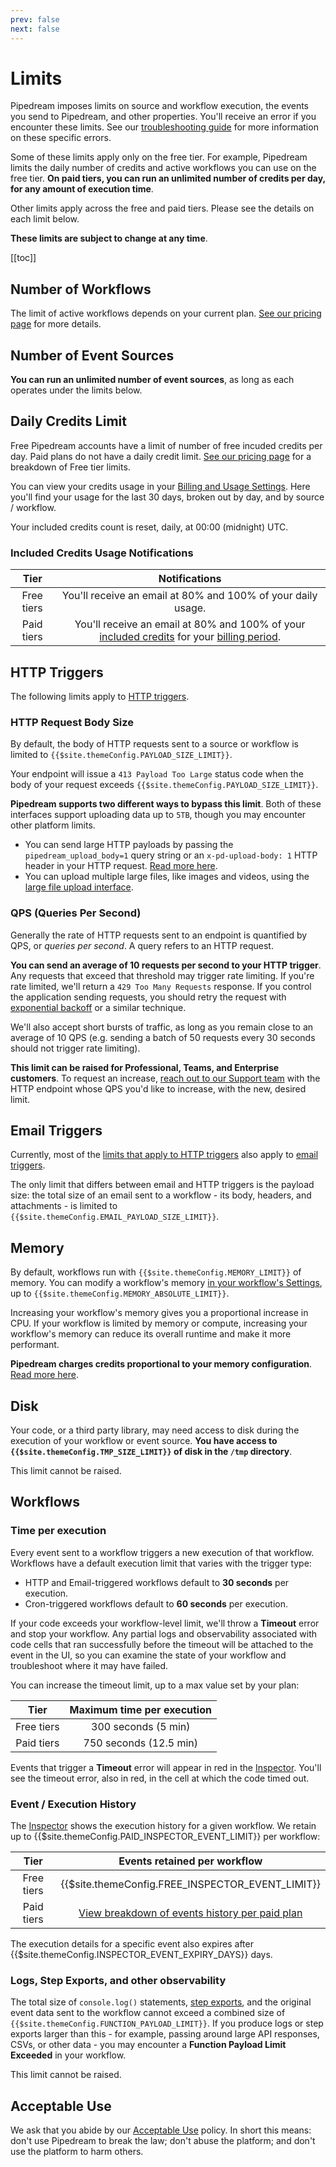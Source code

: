 ```yaml
---
prev: false
next: false
---
```


# Limits

Pipedream imposes limits on source and workflow execution, the events you send to Pipedream, and other properties. You'll receive an error if you encounter these limits. See our [troubleshooting guide](/troubleshooting/) for more information on these specific errors.

Some of these limits apply only on the free tier. For example, Pipedream limits the daily number of credits and active workflows you can use on the free tier. **On paid tiers, you can run an unlimited number of credits per day, for any amount of execution time**.

Other limits apply across the free and paid tiers. Please see the details on each limit below.

**These limits are subject to change at any time**.

[[toc]]

## Number of Workflows

The limit of active workflows depends on your current plan. [See our pricing page](https://pipedream.com/pricing) for more details.

## Number of Event Sources

**You can run an unlimited number of event sources**, as long as each operates under the limits below.

## Daily Credits Limit

Free Pipedream accounts have a limit of number of free incuded credits per day. Paid plans do not have a daily credit limit. [See our pricing page](https://pipedream.com/pricing) for a breakdown of Free tier limits.

You can view your credits usage in your [Billing and Usage Settings](https://pipedream.com/settings/billing). Here you'll find your usage for the last 30 days, broken out by day, and by source / workflow.

Your included credits count is reset, daily, at 00:00 (midnight) UTC.

### Included Credits Usage Notifications

|    Tier    |                                                                    Notifications                                                                    |
| :--------: | :-------------------------------------------------------------------------------------------------------------------------------------------------: |
| Free tiers |                                            You'll receive an email at 80% and 100% of your daily usage.                                             |
| Paid tiers | You'll receive an email at 80% and 100% of your [included credits](/pricing/#included-credits) for your [billing period](/pricing/#billing-period). |

## HTTP Triggers

The following limits apply to [HTTP triggers](/workflows/steps/triggers/#http).

### HTTP Request Body Size

By default, the body of HTTP requests sent to a source or workflow is limited to `{{$site.themeConfig.PAYLOAD_SIZE_LIMIT}}`.

Your endpoint will issue a `413 Payload Too Large` status code when the body of your request exceeds `{{$site.themeConfig.PAYLOAD_SIZE_LIMIT}}`.

**Pipedream supports two different ways to bypass this limit**. Both of these interfaces support uploading data up to `5TB`, though you may encounter other platform limits.

- You can send large HTTP payloads by passing the `pipedream_upload_body=1` query string or an `x-pd-upload-body: 1` HTTP header in your HTTP request. [Read more here](/workflows/steps/triggers/#sending-large-payloads).
- You can upload multiple large files, like images and videos, using the [large file upload interface](/workflows/steps/triggers/#large-file-support).

### QPS (Queries Per Second)

Generally the rate of HTTP requests sent to an endpoint is quantified by QPS, or _queries per second_. A query refers to an HTTP request.

**You can send an average of 10 requests per second to your HTTP trigger**. Any requests that exceed that threshold may trigger rate limiting. If you're rate limited, we'll return a `429 Too Many Requests` response. If you control the application sending requests, you should retry the request with [exponential backoff](https://cloud.google.com/storage/docs/exponential-backoff) or a similar technique.

We'll also accept short bursts of traffic, as long as you remain close to an average of 10 QPS (e.g. sending a batch of 50 requests every 30 seconds should not trigger rate limiting).

**This limit can be raised for Professional, Teams, and Enterprise customers**. To request an increase, [reach out to our Support team](https://pipedream.com/support/) with the HTTP endpoint whose QPS you'd like to increase, with the new, desired limit.

## Email Triggers

Currently, most of the [limits that apply to HTTP triggers](#http-triggers) also apply to [email triggers](/workflows/steps/triggers/#email).

The only limit that differs between email and HTTP triggers is the payload size: the total size of an email sent to a workflow - its body, headers, and attachments - is limited to `{{$site.themeConfig.EMAIL_PAYLOAD_SIZE_LIMIT}}`.

## Memory

By default, workflows run with `{{$site.themeConfig.MEMORY_LIMIT}}` of memory. You can modify a workflow's memory [in your workflow's Settings](/workflows/settings/#memory), up to `{{$site.themeConfig.MEMORY_ABSOLUTE_LIMIT}}`.

Increasing your workflow's memory gives you a proportional increase in CPU. If your workflow is limited by memory or compute, increasing your workflow's memory can reduce its overall runtime and make it more performant.

**Pipedream charges credits proportional to your memory configuration**. [Read more here](/pricing/#how-does-workflow-memory-affect-credits).

## Disk

Your code, or a third party library, may need access to disk during the execution of your workflow or event source. **You have access to `{{$site.themeConfig.TMP_SIZE_LIMIT}}` of disk in the `/tmp` directory**.

This limit cannot be raised.

## Workflows

### Time per execution

Every event sent to a workflow triggers a new execution of that workflow. Workflows have a default execution limit that varies with the trigger type:

- HTTP and Email-triggered workflows default to **30 seconds** per execution.
- Cron-triggered workflows default to **60 seconds** per execution.

If your code exceeds your workflow-level limit, we'll throw a **Timeout** error and stop your workflow. Any partial logs and observability associated with code cells that ran successfully before the timeout will be attached to the event in the UI, so you can examine the state of your workflow and troubleshoot where it may have failed.

You can increase the timeout limit, up to a max value set by your plan:

|    Tier    | Maximum time per execution |
| :--------: | :------------------------: |
| Free tiers |    300 seconds (5 min)     |
| Paid tiers |   750 seconds (12.5 min)   |

Events that trigger a **Timeout** error will appear in red in the [Inspector](/workflows/events/inspect/). You'll see the timeout error, also in red, in the cell at which the code timed out.

### Event / Execution History

The [Inspector](/workflows/events/inspect/#the-inspector) shows the execution history for a given workflow. We retain up to {{$site.themeConfig.PAID_INSPECTOR_EVENT_LIMIT}} per workflow:

|    Tier    |                           Events retained per workflow                           |
| :--------: | :------------------------------------------------------------------------------: |
| Free tiers |                 {{$site.themeConfig.FREE_INSPECTOR_EVENT_LIMIT}}                 |
| Paid tiers | [View breakdown of events history per paid plan](https://pipedream.com/pricing/) |

The execution details for a specific event also expires after {{$site.themeConfig.INSPECTOR_EVENT_EXPIRY_DAYS}} days.

### Logs, Step Exports, and other observability

The total size of `console.log()` statements, [step exports](/workflows/steps/#step-exports), and the original event data sent to the workflow cannot exceed a combined size of `{{$site.themeConfig.FUNCTION_PAYLOAD_LIMIT}}`. If you produce logs or step exports larger than this - for example, passing around large API responses, CSVs, or other data - you may encounter a **Function Payload Limit Exceeded** in your workflow.

This limit cannot be raised.

## Acceptable Use

We ask that you abide by our [Acceptable Use](https://pipedream.com/terms/#b-acceptable-use) policy. In short this means: don't use Pipedream to break the law; don't abuse the platform; and don't use the platform to harm others.

<Footer />

